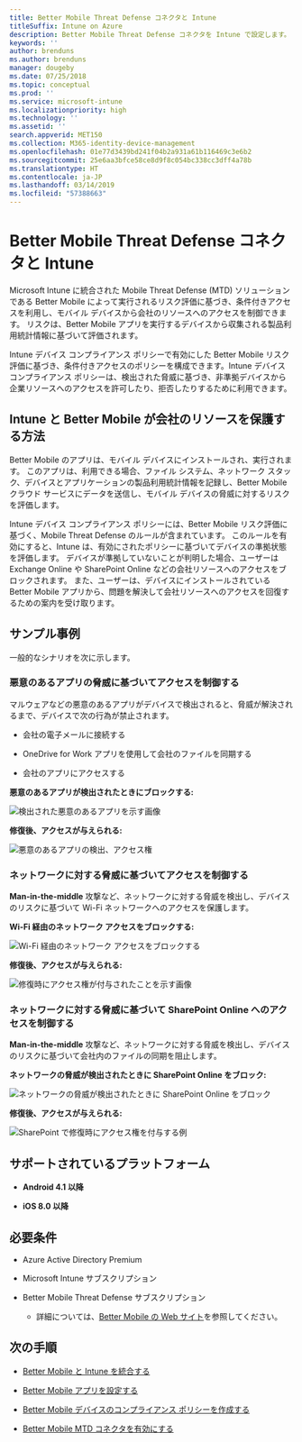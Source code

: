 ```yaml
---
title: Better Mobile Threat Defense コネクタと Intune
titleSuffix: Intune on Azure
description: Better Mobile Threat Defense コネクタを Intune で設定します。
keywords: ''
author: brenduns
ms.author: brenduns
manager: dougeby
ms.date: 07/25/2018
ms.topic: conceptual
ms.prod: ''
ms.service: microsoft-intune
ms.localizationpriority: high
ms.technology: ''
ms.assetid: ''
search.appverid: MET150
ms.collection: M365-identity-device-management
ms.openlocfilehash: 01e77d3439bd241f04b2a931a61b116469c3e6b2
ms.sourcegitcommit: 25e6aa3bfce58ce8d9f8c054bc338cc3dff4a78b
ms.translationtype: HT
ms.contentlocale: ja-JP
ms.lasthandoff: 03/14/2019
ms.locfileid: "57388663"
---
```

# <a name="better-mobile-threat-defense-connector-with-intune"></a>Better Mobile Threat Defense コネクタと Intune

Microsoft Intune に統合された Mobile Threat Defense (MTD) ソリューションである Better Mobile によって実行されるリスク評価に基づき、条件付きアクセスを利用し、モバイル デバイスから会社のリソースへのアクセスを制御できます。 リスクは、Better Mobile アプリを実行するデバイスから収集される製品利用統計情報に基づいて評価されます。

Intune デバイス コンプライアンス ポリシーで有効にした Better Mobile リスク評価に基づき、条件付きアクセスのポリシーを構成できます。Intune デバイス コンプライアンス ポリシーは、検出された脅威に基づき、非準拠デバイスから企業リソースへのアクセスを許可したり、拒否したりするために利用できます。

## <a name="how-do-intune-and-better-mobile-help-protect-your-company-resources"></a>Intune と Better Mobile が会社のリソースを保護する方法

Better Mobile のアプリは、モバイル デバイスにインストールされ、実行されます。 このアプリは、利用できる場合、ファイル システム、ネットワーク スタック、デバイスとアプリケーションの製品利用統計情報を記録し、Better Mobile クラウド サービスにデータを送信し、モバイル デバイスの脅威に対するリスクを評価します。

Intune デバイス コンプライアンス ポリシーには、Better Mobile リスク評価に基づく、Mobile Threat Defense のルールが含まれています。 このルールを有効にすると、Intune は、有効にされたポリシーに基づいてデバイスの準拠状態を評価します。 デバイスが準拠していないことが判明した場合、ユーザーは Exchange Online や SharePoint Online などの会社リソースへのアクセスをブロックされます。 また、ユーザーは、デバイスにインストールされている Better Mobile アプリから、問題を解決して会社リソースへのアクセスを回復するための案内を受け取ります。

## <a name="sample-scenarios"></a>サンプル事例

一般的なシナリオを次に示します。

### <a name="control-access-based-on-threats-from-malicious-apps"></a>悪意のあるアプリの脅威に基づいてアクセスを制御する

マルウェアなどの悪意のあるアプリがデバイスで検出されると、脅威が解決されるまで、デバイスで次の行為が禁止されます。

-   会社の電子メールに接続する

-   OneDrive for Work アプリを使用して会社のファイルを同期する

-   会社のアプリにアクセスする

**悪意のあるアプリが検出されたときにブロックする:**

![検出された悪意のあるアプリを示す画像](./media/better_mobile_maliciousapps_blocked.png)

**修復後、アクセスが与えられる:**

![悪意のあるアプリの検出、アクセス権](./media/better_mobile_maliciousapps_unblocked.png)

### <a name="control-access-based-on-threat-to-network"></a>ネットワークに対する脅威に基づいてアクセスを制御する

**Man-in-the-middle** 攻撃など、ネットワークに対する脅威を検出し、デバイスのリスクに基づいて Wi-Fi ネットワークへのアクセスを保護します。

**Wi-Fi 経由のネットワーク アクセスをブロックする:**

![Wi-Fi 経由のネットワーク アクセスをブロックする](./media/better_mobile_network_wifi_blocked.png)

**修復後、アクセスが与えられる:**

![修復時にアクセス権が付与されたことを示す画像](./media/better_mobile_network_wifi_unblocked.png)

### <a name="control-access-to-sharepoint-online-based-on-threat-to-network"></a>ネットワークに対する脅威に基づいて SharePoint Online へのアクセスを制御する

**Man-in-the-middle** 攻撃など、ネットワークに対する脅威を検出し、デバイスのリスクに基づいて会社内のファイルの同期を阻止します。

**ネットワークの脅威が検出されたときに SharePoint Online をブロック:**

![ネットワークの脅威が検出されたときに SharePoint Online をブロック](./media/better_mobile_network_spo_blocked.png)

**修復後、アクセスが与えられる:**

![SharePoint で修復時にアクセス権を付与する例](./media/better_mobile_network_spo_unblocked.png)

## <a name="supported-platforms"></a>サポートされているプラットフォーム

-   **Android 4.1 以降**

-   **iOS 8.0 以降**

## <a name="prerequisites"></a>必要条件

-   Azure Active Directory Premium

-   Microsoft Intune サブスクリプション

-   Better Mobile Threat Defense サブスクリプション

    -   詳細については、[Better Mobile の Web サイト](https://www.better.mobi/)を参照してください。

## <a name="next-steps"></a>次の手順

- [Better Mobile と Intune を統合する](better-mobile-mtd-connector-integration.md)

- [Better Mobile アプリを設定する](mtd-apps-ios-app-configuration-policy-add-assign.md)

- [Better Mobile デバイスのコンプライアンス ポリシーを作成する](mtd-device-compliance-policy-create.md)

- [Better Mobile MTD コネクタを有効にする](mtd-connector-enable.md)
